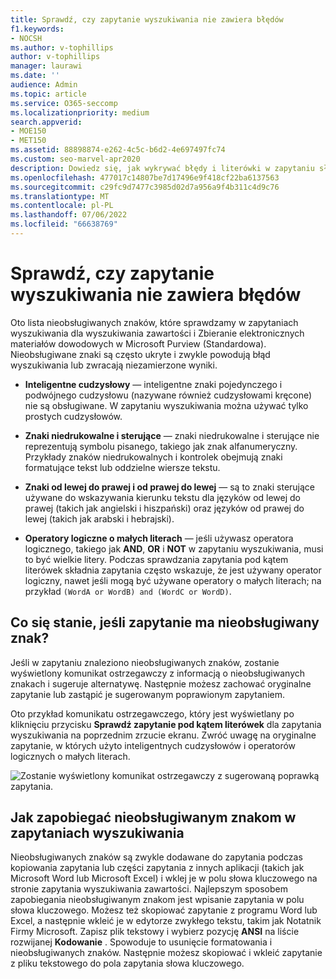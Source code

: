 ```yaml
---
title: Sprawdź, czy zapytanie wyszukiwania nie zawiera błędów
f1.keywords:
- NOCSH
ms.author: v-tophillips
author: v-tophillips
manager: laurawi
ms.date: ''
audience: Admin
ms.topic: article
ms.service: O365-seccomp
ms.localizationpriority: medium
search.appverid:
- MOE150
- MET150
ms.assetid: 88898874-e262-4c5c-b6d2-4e697497fc74
ms.custom: seo-marvel-apr2020
description: Dowiedz się, jak wykrywać błędy i literówki w zapytaniu słowa kluczowego na potrzeby wyszukiwania zbierania elektronicznych materiałów dowodowych przed uruchomieniem wyszukiwania.
ms.openlocfilehash: 477017c14807be7d17496e9f418cf22ba6137563
ms.sourcegitcommit: c29fc9d7477c3985d02d7a956a9f4b311c4d9c76
ms.translationtype: MT
ms.contentlocale: pl-PL
ms.lasthandoff: 07/06/2022
ms.locfileid: "66638769"
---
```

# <a name="check-your-search-query-for-errors"></a>Sprawdź, czy zapytanie wyszukiwania nie zawiera błędów
  
Oto lista nieobsługiwanych znaków, które sprawdzamy w zapytaniach wyszukiwania dla wyszukiwania zawartości i Zbieranie elektronicznych materiałów dowodowych w Microsoft Purview (Standardowa). Nieobsługiwane znaki są często ukryte i zwykle powodują błąd wyszukiwania lub zwracają niezamierzone wyniki.
  
- **Inteligentne cudzysłowy** — inteligentne znaki pojedynczego i podwójnego cudzysłowu (nazywane również cudzysłowami kręcone) nie są obsługiwane. W zapytaniu wyszukiwania można używać tylko prostych cudzysłowów. 

- **Znaki niedrukowalne i sterujące** — znaki niedrukowalne i sterujące nie reprezentują symbolu pisanego, takiego jak znak alfanumeryczny. Przykłady znaków niedrukowalnych i kontrolek obejmują znaki formatujące tekst lub oddzielne wiersze tekstu. 

- **Znaki od lewej do prawej i od prawej do lewej** — są to znaki sterujące używane do wskazywania kierunku tekstu dla języków od lewej do prawej (takich jak angielski i hiszpański) oraz języków od prawej do lewej (takich jak arabski i hebrajski).

- **Operatory logiczne o małych literach** — jeśli używasz operatora logicznego, takiego jak **AND**, **OR** i **NOT** w zapytaniu wyszukiwania, musi to być wielkie litery. Podczas sprawdzania zapytania pod kątem literówek składnia zapytania często wskazuje, że jest używany operator logiczny, nawet jeśli mogą być używane operatory o małych literach; na przykład  `(WordA or WordB) and (WordC or WordD)`.

## <a name="what-happens-if-a-query-has-an-unsupported-character"></a>Co się stanie, jeśli zapytanie ma nieobsługiwany znak?

Jeśli w zapytaniu znaleziono nieobsługiwanych znaków, zostanie wyświetlony komunikat ostrzegawczy z informacją o nieobsługiwanych znakach i sugeruje alternatywę. Następnie możesz zachować oryginalne zapytanie lub zastąpić je sugerowanym poprawionym zapytaniem.

Oto przykład komunikatu ostrzegawczego, który jest wyświetlany po kliknięciu przycisku **Sprawdź zapytanie pod kątem literówek** dla zapytania wyszukiwania na poprzednim zrzucie ekranu. Zwróć uwagę na oryginalne zapytanie, w których użyto inteligentnych cudzysłowów i operatorów logicznych o małych literach.
  
![Zostanie wyświetlony komunikat ostrzegawczy z sugerowaną poprawką zapytania.](../media/23214b30-8e52-412c-bd80-63fb1b3ed52d.png)
  
## <a name="how-to-prevent-unsupported-characters-in-your-search-queries"></a>Jak zapobiegać nieobsługiwanym znakom w zapytaniach wyszukiwania

Nieobsługiwanych znaków są zwykle dodawane do zapytania podczas kopiowania zapytania lub części zapytania z innych aplikacji (takich jak Microsoft Word lub Microsoft Excel) i wklej je w polu słowa kluczowego na stronie zapytania wyszukiwania zawartości. Najlepszym sposobem zapobiegania nieobsługiwanym znakom jest wpisanie zapytania w polu słowa kluczowego. Możesz też skopiować zapytanie z programu Word lub Excel, a następnie wkleić je w edytorze zwykłego tekstu, takim jak Notatnik Firmy Microsoft. Zapisz plik tekstowy i wybierz pozycję **ANSI** na liście rozwijanej **Kodowanie** . Spowoduje to usunięcie formatowania i nieobsługiwanych znaków. Następnie możesz skopiować i wkleić zapytanie z pliku tekstowego do pola zapytania słowa kluczowego.
